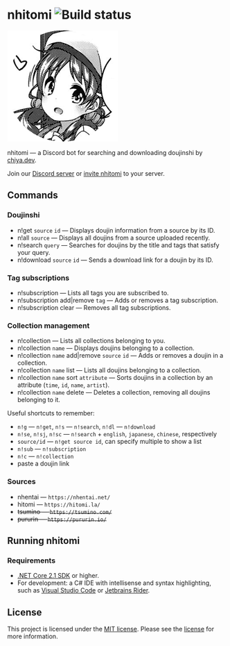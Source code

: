 # nhitomi ![Build status](https://ci.appveyor.com/api/projects/status/vtdjarua2c9i0k5t?svg=true)

![nhitomi](nhitomi.png)

nhitomi — a Discord bot for searching and downloading doujinshi by [chiya.dev](https://chiya.dev).

Join our [Discord server](https://discord.gg/JFNga7q) or [invite nhitomi](https://discordapp.com/oauth2/authorize?client_id=515386276543725568&scope=bot&permissions=347200) to your server.

## Commands

### Doujinshi

- n!get `source` `id` — Displays doujin information from a source by its ID.
- n!all `source` — Displays all doujins from a source uploaded recently.
- n!search `query` — Searches for doujins by the title and tags that satisfy your query.
- n!download `source` `id` — Sends a download link for a doujin by its ID.

### Tag subscriptions

- n!subscription — Lists all tags you are subscribed to.
- n!subscription add|remove `tag` — Adds or removes a tag subscription.
- n!subscription clear — Removes all tag subscriptions.

### Collection management

- n!collection — Lists all collections belonging to you.
- n!collection `name` — Displays doujins belonging to a collection.
- n!collection `name` add|remove `source` `id` — Adds or removes a doujin in a collection.
- n!collection `name` list — Lists all doujins belonging to a collection.
- n!collection `name` sort `attribute` — Sorts doujins in a collection by an attribute (`time`, `id`, `name`, `artist`).
- n!collection `name` delete — Deletes a collection, removing all doujins belonging to it.

Useful shortcuts to remember:

- `n!g` — `n!get`, `n!s` — `n!search`, `n!dl` — `n!download`
- `n!se`, `n!sj`, `n!sc` — `n!search` + `english`, `japanese`, `chinese`, respectively
- `source/id` — `n!get source id`, can specify multiple to show a list
- `n!sub` — `n!subscription`
- `n!c` — `n!collection`
- paste a doujin link

### Sources

- nhentai — `https://nhentai.net/`
- hitomi — `https://hitomi.la/`
- ~~tsumino — `https://tsumino.com/`~~
- ~~pururin — `https://pururin.io/`~~

## Running nhitomi

### Requirements

- [.NET Core 2.1 SDK](https://www.microsoft.com/net/learn/get-started) or higher.
- For development: a C# IDE with intellisense and syntax highlighting, such as [Visual Studio Code](https://code.visualstudio.com/) or [Jetbrains Rider](https://www.jetbrains.com/rider/).

## License

This project is licensed under the [MIT license](https://opensource.org/licenses/MIT). Please see the [license](LICENSE) for more information.
